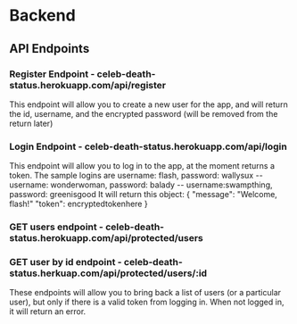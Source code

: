 # Backend

## API Endpoints

### Register Endpoint - celeb-death-status.herokuapp.com/api/register
  This endpoint will allow you to create a new user for the app, and will return the id, username, and the encrypted password (will be removed from the return later)

### Login Endpoint - celeb-death-status.herokuapp.com/api/login
  This endpoint will allow you to log in to the app, at the moment returns a token.  The sample logins are username: flash, password: wallysux -- username: wonderwoman, password: balady -- username:swampthing, password: greenisgood  It will return this object:
  {
      "message": "Welcome, flash!"
      "token": encryptedtokenhere
  }

### GET users endpoint - celeb-death-status.herokuapp.com/api/protected/users
### GET user by id endpoint - celeb-death-status.herkuap.com/api/protected/users/:id
These endpoints will allow you to bring back a list of users (or a particular user), but only if there is a valid token from logging in. When not logged in, it will return an error.


